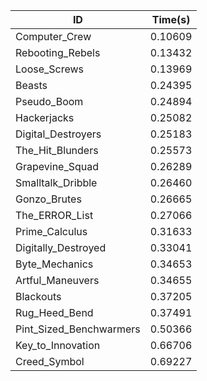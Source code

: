 |ID|Time(s)|
|-|-|
|Computer_Crew|0.10609|
|Rebooting_Rebels|0.13432|
|Loose_Screws|0.13969|
|Beasts|0.24395|
|Pseudo_Boom|0.24894|
|Hackerjacks|0.25082|
|Digital_Destroyers|0.25183|
|The_Hit_Blunders|0.25573|
|Grapevine_Squad|0.26289|
|Smalltalk_Dribble|0.26460|
|Gonzo_Brutes|0.26665|
|The_ERROR_List|0.27066|
|Prime_Calculus|0.31633|
|Digitally_Destroyed|0.33041|
|Byte_Mechanics|0.34653|
|Artful_Maneuvers|0.34655|
|Blackouts|0.37205|
|Rug_Heed_Bend|0.37491|
|Pint_Sized_Benchwarmers|0.50366|
|Key_to_Innovation|0.66706|
|Creed_Symbol|0.69227|
